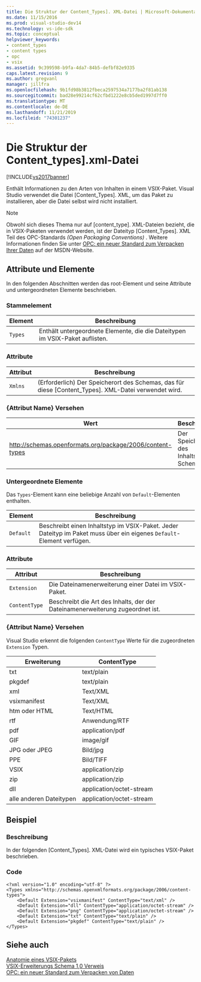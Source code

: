 ```yaml
---
title: Die Struktur der Content_Types]. XML-Datei | Microsoft-Dokumentation
ms.date: 11/15/2016
ms.prod: visual-studio-dev14
ms.technology: vs-ide-sdk
ms.topic: conceptual
helpviewer_keywords:
- content_types
- content types
- opc
- vsix
ms.assetid: 9c399598-b9fa-4da7-84b5-defbf82e9335
caps.latest.revision: 9
ms.author: gregvanl
manager: jillfra
ms.openlocfilehash: 9b1fd98b3812fbeca2597534a7177ba2f81ab138
ms.sourcegitcommit: bad28e99214cf62cfbd1222e8cb5ded1997d7ff0
ms.translationtype: MT
ms.contentlocale: de-DE
ms.lasthandoff: 11/21/2019
ms.locfileid: "74301237"
---
```

# <a name="the-structure-of-the-content_typesxml-file"></a>Die Struktur der Content_types].xml-Datei
[!INCLUDE[vs2017banner](../includes/vs2017banner.md)]

Enthält Informationen zu den Arten von Inhalten in einem VSIX-Paket. Visual Studio verwendet die Datei [Content_Types]. XML, um das Paket zu installieren, aber die Datei selbst wird nicht installiert.  
  
> [!NOTE]
> Obwohl sich dieses Thema nur auf [content_type]. XML-Dateien bezieht, die in VSIX-Paketen verwendet werden, ist der Dateityp [Content_Types]. XML Teil des OPC-Standards *(Open Packaging Conventions)* . Weitere Informationen finden Sie unter [OPC: ein neuer Standard zum Verpacken Ihrer Daten](https://go.microsoft.com/fwlink/?LinkID=148207) auf der MSDN-Website.  
  
## <a name="attributes-and-elements"></a>Attribute und Elemente  
 In den folgenden Abschnitten werden das root-Element und seine Attribute und untergeordneten Elemente beschrieben.  
  
### <a name="root-element"></a>Stammelement  
  
|Element|Beschreibung|  
|-------------|-----------------|  
|`Types`|Enthält untergeordnete Elemente, die die Dateitypen im VSIX-Paket auflisten.|  
  
### <a name="attributes"></a>Attribute  
  
|Attribut|Beschreibung|  
|---------------|-----------------|  
|`Xmlns`|(Erforderlich) Der Speicherort des Schemas, das für diese [Content_Types]. XML-Datei verwendet wird.|  
  
### <a name="attribute-name-attribute"></a>{Attribut Name} Versehen  
  
|                           Wert                           |                Beschreibung                |
|-----------------------------------------------------------|-------------------------------------------|
| http://schemas.openformats.org/package/2006/content-types | Der Speicherort des Inhaltstypen Schemas. |
  
### <a name="child-elements"></a>Untergeordnete Elemente  
 Das `Types`-Element kann eine beliebige Anzahl von `Default`-Elementen enthalten.  
  
|Element|Beschreibung|  
|-------------|-----------------|  
|`Default`|Beschreibt einen Inhaltstyp im VSIX-Paket. Jeder Dateityp im Paket muss über ein eigenes `Default`-Element verfügen.|  
  
### <a name="attributes"></a>Attribute  
  
|Attribut|Beschreibung|  
|---------------|-----------------|  
|`Extension`|Die Dateinamenerweiterung einer Datei im VSIX-Paket.|  
|`ContentType`|Beschreibt die Art des Inhalts, der der Dateinamenerweiterung zugeordnet ist.|  
  
### <a name="attribute-name-attribute"></a>{Attribut Name} Versehen  
 Visual Studio erkennt die folgenden `ContentType` Werte für die zugeordneten `Extension` Typen.  
  
|Erweiterung|ContentType|  
|---------------|-----------------|  
|txt|text/plain|  
|pkgdef|text/plain|  
|xml|Text/XML|  
|vsixmanifest|Text/XML|  
|htm oder HTML|Text/HTML|  
|rtf|Anwendung/RTF|  
|pdf|application/pdf|  
|GIF|image/gif|  
|JPG oder JPEG|Bild/jpg|  
|PPE|Bild/TIFF|  
|VSIX|application/zip|  
|zip|application/zip|  
|dll|application/octet-stream|  
|alle anderen Dateitypen|application/octet-stream|  
  
## <a name="example"></a>Beispiel  
  
### <a name="description"></a>Beschreibung  
 In der folgenden [Content_Types]. XML-Datei wird ein typisches VSIX-Paket beschrieben.  
  
### <a name="code"></a>Code  
  
```  
<?xml version="1.0" encoding="utf-8" ?>   
<Types xmlns="http://schemas.openxmlformats.org/package/2006/content-types">  
    <Default Extension="vsixmanifest" ContentType="text/xml" />   
    <Default Extension="dll" ContentType="application/octet-stream" />   
    <Default Extension="png" ContentType="application/octet-stream" />   
    <Default Extension="txt" ContentType="text/plain" />   
    <Default Extension="pkgdef" ContentType="text/plain" />   
</Types>  
```  
  
## <a name="see-also"></a>Siehe auch  
 [Anatomie eines VSIX-Pakets](../extensibility/anatomy-of-a-vsix-package.md)   
 [VSIX-Erweiterungs Schema 1,0 Verweis](https://msdn.microsoft.com/76e410ec-b1fb-4652-ac98-4a4c52e09a2b)   
 [OPC: ein neuer Standard zum Verpacken von Daten](https://go.microsoft.com/fwlink/?LinkID=148207)
